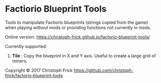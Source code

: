 # Factiorio Blueprint Tools

Tools to manipulate Factiorio blueprints (strings copied from the game) when
playing without mods or providing functions not currently in mods.

Online version: https://christoph-frick.github.io/factorio-blueprint-tools/

Currently supported:

1. **Tile** : Copy the blueprint in X and Y axis.  Useful to create a large grid of miners.

Copyright © 2017 Christoph Frick <https://github.com/christoph-frick/factorio-blueprint-tools>
